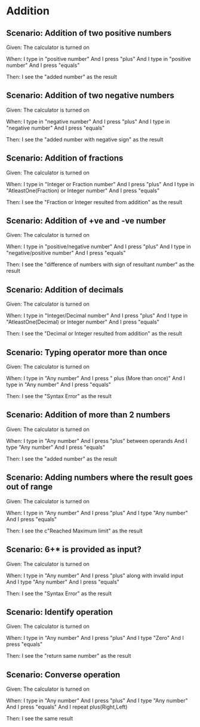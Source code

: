 # Addition

## Scenario: Addition of two positive numbers

Given:  The calculator is turned on

When: I type in "positive number"
And I press "plus"
And I type in "positive number"
And I press "equals"

Then: I see the "added number" as the result

## Scenario: Addition of two negative numbers

Given:  The calculator is turned on

When: I type in "negative number"
And I press "plus"
And I type in "negative number"
And I press "equals"

Then: I see the "added number with negative sign" as the result

## Scenario: Addition of fractions

Given:  The calculator is turned on

When: I type in "Integer or Fraction number"
And I press "plus"
And I type in "AtleastOne(Fraction) or Integer number"
And I press "equals"

Then: I see the "Fraction or Integer resulted from addition" as the result

## Scenario: Addition of +ve and -ve number

Given:  The calculator is turned on

When: I type in "positive/negative number"
And I press "plus"
And I type in "negative/positive number"
And I press "equals"

Then: I see the "difference of numbers with sign of resultant number" as the result

## Scenario: Addition of decimals

Given:  The calculator is turned on

When: I type in "Integer/Decimal number"
And I press "plus"
And I type in "AtleastOne(Decimal) or Integer number"
And I press "equals"

Then: I see the "Decimal or Integer resulted from addition" as the result

## Scenario: Typing operator more than once

Given:  The calculator is turned on

When: I type in "Any number"
And I press " plus (More than once)"
And I type in "Any number"
And I press "equals"

Then: I see the "Syntax Error" as the result

## Scenario: Addition of more than 2 numbers

Given:  The calculator is turned on

When: I type in "Any number"
And I press "plus" between operands
And I type "Any number"
And I press "equals"

Then: I see the "added number" as the result

## Scenario: Adding numbers where the result goes out of range

Given:  The calculator is turned on

When: I type in "Any number"
And I press "plus"
And I type "Any number"
And I press "equals"

Then: I see the c"Reached Maximum limit" as the result

## Scenario: 6+* is provided as input?

Given:  The calculator is turned on

When: I type in "Any number"
And I press "plus" along with invalid input
And I type "Any number"
And I press "equals"

Then: I see the "Syntax Error" as the result

## Scenario: Identify operation

Given:  The calculator is turned on

When: I type in "Any number"
And I press "plus"
And I type "Zero"
And I press "equals"

Then: I see the "return same number" as the result

## Scenario: Converse operation

Given:  The calculator is turned on

When: I type in "Any number"
And I press "plus"
And I type "Any number"
And I press "equals"
And I repeat plus(Right,Left)

Then: I see the same result
